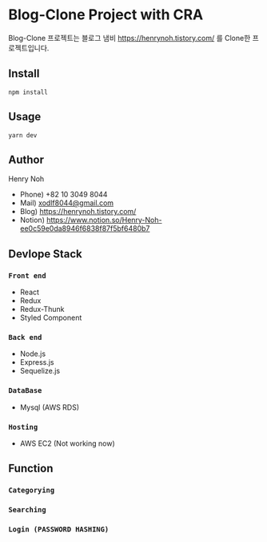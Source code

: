 # Blog-Clone Project with CRA

Blog-Clone 프로젝트는 블로그 냄비 https://henrynoh.tistory.com/ 를 Clone한 프로젝트입니다.

## Install

`npm install`

## Usage

`yarn dev`

## Author

Henry Noh

-   Phone) +82 10 3049 8044
-   Mail) xodlf8044@gmail.com
-   Blog) https://henrynoh.tistory.com/
-   Notion) https://www.notion.so/Henry-Noh-ee0c59e0da8946f6838f87f5bf6480b7

## Devlope Stack

### `Front end`

-   React
-   Redux
-   Redux-Thunk
-   Styled Component

### `Back end`

-   Node.js
-   Express.js
-   Sequelize.js

### `DataBase`

-   Mysql (AWS RDS)

### `Hosting`

-   AWS EC2 (Not working now)

## Function

### `Categorying`

### `Searching`

### `Login (PASSWORD HASHING)`
